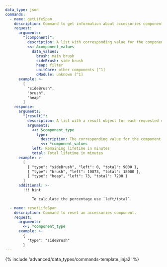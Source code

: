 ```yaml
---
data_type: json
commands:
  - name: getLifeSpan
    description: Command to get information about accessories components.
    request:
      arguments:
        "[component]":
          description: A list with corresponding value for the components. Multiple values possible
          <<: &component_values
            data_values:
              brush: main brush
              sideBrush: side brush
              heap: filter
              unitCare: other components [^1]
              dModule: unknown [^1]
      example: >-
        [
          "sideBrush",
          "brush",
          "heap"
        ]
    response:
      arguments:
        "[result]":
          description: A list with a result object for each requested component.
          arguments:
            <<: &component_type
              type:
                description: The corresponding value for the component.
                <<: *component_values
            left: Remaining lifetime in minutes
            total: Total lifetime in minutes
      example: >-
        [
          { "type": "sideBrush", "left": 0, "total": 9000 },
          { "type": "brush", "left": 10873, "total": 18000 },
          { "type": "heap", "left": 73, "total": 7200 }
        ]
      additional: >-
        !!! hint

            To calculate the percentage use `left/total`.

  - name: resetLifeSpan
    description: Command to reset an accessories component.
    request:
      arguments:
        <<: *component_type
      example: >-
        {
          "type": "sideBrush"
        }
---
```


{% include 'advanced/data_types/commands-template.jinja2' %}

[^1]: Only available for some newer models (e.g. T8/T9 series)
